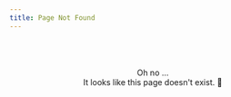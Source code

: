 ```yaml
---
title: Page Not Found
---
```

<br>
<br>
<br>

<center>Oh no ...</center>
<center>It looks like this page doesn't exist. 🙁</center>
